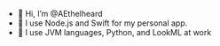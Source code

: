 - 👋 Hi, I’m @AEthelheard
- 👀 I use Node.js and Swift for my personal app.
- 🌱 I use JVM languages, Python, and LookML at work  

